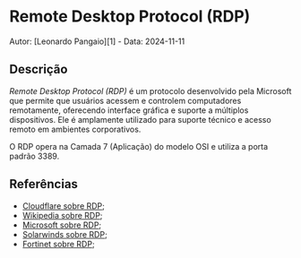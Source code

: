 # Remote Desktop Protocol (RDP)

Autor: [Leonardo Pangaio][1] - Data: 2024-11-11

## Descrição

*Remote Desktop Protocol (RDP)* é um protocolo desenvolvido pela Microsoft que permite que usuários acessem e controlem computadores remotamente, oferecendo interface gráfica e suporte a múltiplos dispositivos. Ele é amplamente utilizado para suporte técnico e acesso remoto em ambientes corporativos.

O RDP opera na Camada 7 (Aplicação) do modelo OSI e utiliza a porta padrão 3389.

## Referências

- [Cloudflare sobre RDP](https://www.cloudflare.com/pt-br/learning/access-management/what-is-the-remote-desktop-protocol/);
- [Wikipedia sobre RDP](https://en.wikipedia.org/wiki/Remote_Desktop_Protocol);
- [Microsoft sobre RDP](https://learn.microsoft.com/en-us/troubleshoot/windows-server/remote/understanding-remote-desktop-protocol);
- [Solarwinds sobre RDP](https://www.solarwinds.com/resources/it-glossary/remote-desktop-protocol);
- [Fortinet sobre RDP](https://www.fortinet.com/resources/cyberglossary/remote-desktop-protocol);
